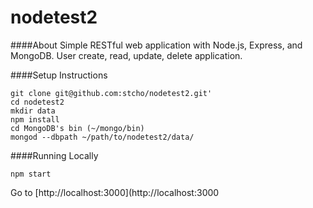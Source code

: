 nodetest2
=========

####About
Simple RESTful web application with Node.js, Express, and MongoDB. User create, read, update, delete application.

####Setup Instructions
```
git clone git@github.com:stcho/nodetest2.git'
cd nodetest2
mkdir data
npm install
cd MongoDB's bin (~/mongo/bin)
mongod --dbpath ~/path/to/nodetest2/data/
```

####Running Locally
```
npm start
```
Go to [http://localhost:3000](http://localhost:3000